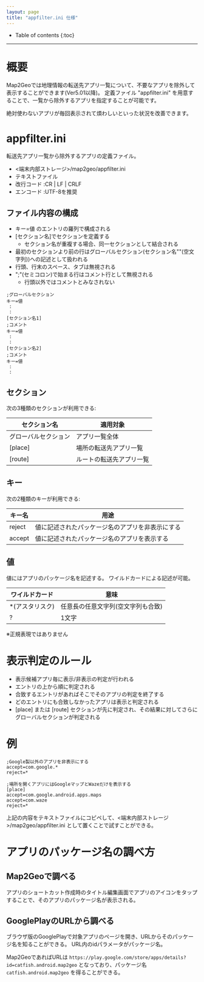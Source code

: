 ```yaml
---
layout: page
title: "appfilter.ini 仕様"
---
```


* Table of contents
{:toc}

----

# 概要
Map2Geoでは地理情報の転送先アプリ一覧について、不要なアプリを除外して表示することができます(Ver5.01以降)。
定義ファイル "appfilter.ini" を用意することで、一覧から除外するアプリを指定することが可能です。

絶対使わないアプリが毎回表示されて煩わしいといった状況を改善できます。

# appfilter.ini
転送先アプリ一覧から除外するアプリの定義ファイル。
* <端末内部ストレージ>/map2geo/appfilter.ini
* テキストファイル
* 改行コード :CR \| LF \| CRLF
* エンコード :UTF-8を推奨

## ファイル内容の構成
* キー=値 のエントリの羅列で構成される
* [セクション名]でセクションを定義する
    * セクション名が重複する場合、同一セクションとして結合される
* 最初のセクションより前の行はグローバルセクション(セクション名""(空文字列))への記述として扱われる
* 行頭、行末のスペース、タブは無視される
* ";"(セミコロン)で始まる行はコメント行として無視される
    * 行頭以外ではコメントとみなされない

```
;グローバルセクション
キー=値
 :
 :
[セクション名1]
;コメント
キー=値
 :
 :
[セクション名2]
;コメント
キー=値
 :
 :
```
## セクション
次の3種類のセクションが利用できる:

| セクション名 | 適用対象 |
| ---- | ---- |
|  グローバルセクション | アプリ一覧全体 |
|  [place] | 場所の転送先アプリ一覧 |
|  [route] | ルートの転送先アプリ一覧 |

## キー
次の2種類のキーが利用できる:

| キー名 | 用途 |
| ---- | ---- |
|reject|値に記述されたパッケージ名のアプリを非表示にする|
|accept|値に記述されたパッケージ名のアプリを表示する|

## 値
値にはアプリのパッケージ名を記述する。
ワイルドカードによる記述が可能。

|ワイルドカード|意味|
|----|----|
|*(アスタリスク)|任意長の任意文字列(空文字列も合致)|
|?|1文字|

※正規表現ではありません

# 表示判定のルール
* 表示候補アプリ毎に表示/非表示の判定が行われる
* エントリの上から順に判定される
* 合致するエントリがあればそこでそのアプリの判定を終了する
* どのエントリにも合致しなかったアプリは表示と判定される
* [place] または [route] セクションが先に判定され、その結果に対してさらにグローバルセクションが判定される

# 例
```
;Google製以外のアプリを非表示にする
accept=com.google.*
reject=*
```

```
;場所を開くアプリにはGoogleマップとWazeだけを表示する
[place]
accept=com.google.android.apps.maps
accept=com.waze
reject=*
```

上記の内容をテキストファイルにコピペして、<端末内部ストレージ>/map2geo/appfilter.ini として置くことで試すことができる。

# アプリのパッケージ名の調べ方
## Map2Geoで調べる
アプリのショートカット作成時のタイトル編集画面でアプリのアイコンをタップすることで、そのアプリのパッケージ名が表示される。

## GooglePlayのURLから調べる
ブラウザ版のGooglePlayで対象アプリのページを開き、URLからそのパッケージ名を知ることができる。
URL内のidパラメータがパッケージ名。

Map2GeoであればURLは
`https://play.google.com/store/apps/details?id=catfish.android.map2geo`
となっており、パッケージ名
`catfish.android.map2geo`
を得ることができる。